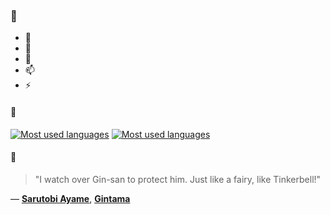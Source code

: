### 👋

- 🔭
- 🌱
- 💬
- 📫
- ⚡

#### 🧏

[![Most used languages](https://github-readme-stats-aynah.vercel.app/api/top-langs/?username=aynh&theme=solarized-dark&langs_count=6&layout=compact&hide_title=true)](https://github.com/anuraghazra/github-readme-stats#gh-dark-mode-only)
[![Most used languages](https://github-readme-stats-aynah.vercel.app/api/top-langs/?username=aynh&theme=solarized-light&langs_count=6&layout=compact&hide_title=true)](https://github.com/anuraghazra/github-readme-stats#gh-light-mode-only)

#### 💬

> "I watch over Gin-san to protect him. Just like a fairy, like Tinkerbell!"

&mdash; [**Sarutobi Ayame**](https://myanimelist.net/character.php?q=Sarutobi%20Ayame&cat=character), [**Gintama**](https://myanimelist.net/search/all?q=Gintama&cat=all)
